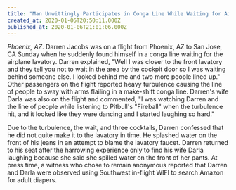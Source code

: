 ```yaml
---
title: "Man Unwittingly Participates in Conga Line While Waiting for Airplane Lavatory"
created_at: 2020-01-06T20:50:11.000Z
published_at: 2020-01-06T21:01:06.000Z
---
```

_Phoenix, AZ_. Darren Jacobs was on a flight from Phoenix, AZ to San Jose, CA Sunday when he suddenly found himself in a conga line waiting for the airplane lavatory. Darren explained, "Well I was closer to the front lavatory and they tell you not to wait in the area by the cockpit door so I was waiting behind someone else. I looked behind me and two more people lined up." Other passengers on the flight reported heavy turbulence causing the line of people to sway with arms flailing in a make-shift conga line. Darren's wife Darla was also on the flight and commented, "I was watching Darren and the line of people while listening to Pitbull's "Fireball" when the turbulence hit, and it looked like they were dancing and I started laughing so hard." 

Due to the turbulence, the wait, and three cocktails, Darren confessed that he did not quite make it to the lavatory in time. He splashed water on the front of his jeans in an attempt to blame the lavatory faucet. Darren returned to his seat after the harrowing experience only to find his wife Darla laughing because she said she spilled water on the front of her pants. At press time, a witness who chose to remain anonymous reported that Darren and Darla were observed using Southwest in-flight WIFI to search Amazon for adult diapers.
